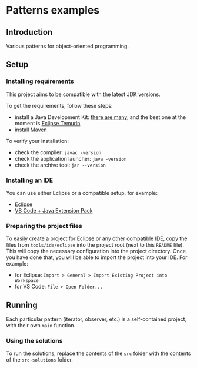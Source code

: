 # Patterns examples

## Introduction

Various patterns for object-oriented programming.


## Setup

### Installing requirements

This project aims to be compatible with the latest JDK versions.

To get the requirements, follow these steps:

-   install a Java Development Kit: [there are many](https://whichjdk.com/), and the best one at the moment is [Eclipse Temurin](https://adoptium.net/installation/)
-   install [Maven](https://maven.apache.org/)

To verify your installation:

-   check the compiler: `javac -version`
-   check the application launcher: `java -version`
-   check the archive tool: `jar --version`


### Installing an IDE

You can use either Eclipse or a compatible setup, for example:

-   [Eclipse](https://www.eclipse.org/downloads/packages/)
-   [VS Code + Java Extension Pack](https://code.visualstudio.com/docs/languages/java)


### Preparing the project files

To easily create a project for Eclipse or any other compatible IDE, copy the files from
`tools/ide/eclipse` into the project root (next to this `README` file). This will copy the
necessary configuration into the project directory. Once you have done that, you will be able
to import the project into your IDE. For example:

-   for Eclipse: `Import > General > Import Existing Project into Workspace`
-   for VS Code: `File > Open Folder...`


## Running

Each particular pattern (iterator, observer, etc.) is a self-contained project, with their own `main` function.


### Using the solutions

To run the solutions, replace the contents of the `src` folder with the contents of the `src-solutions` folder.

